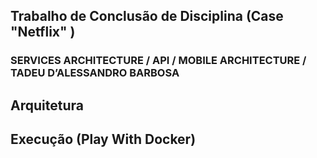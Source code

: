 ## Trabalho de Conclusão de Disciplina (Case "Netflix" )

### SERVICES ARCHITECTURE / API / MOBILE ARCHITECTURE / TADEU D’ALESSANDRO BARBOSA

## Arquitetura

## Execução (Play With Docker)

